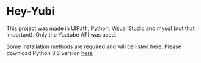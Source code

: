 # Hey-Yubi
<p>This project was made in UIPath, Python, Visual Studio and mysql (not that important). Only the Youtube API was used.</p>
<p>Some installation methods are required and will be listed here. Please download Python 3.6 version <a href="https://www.python.org/downloads/release/python-360/">here</a></p>

